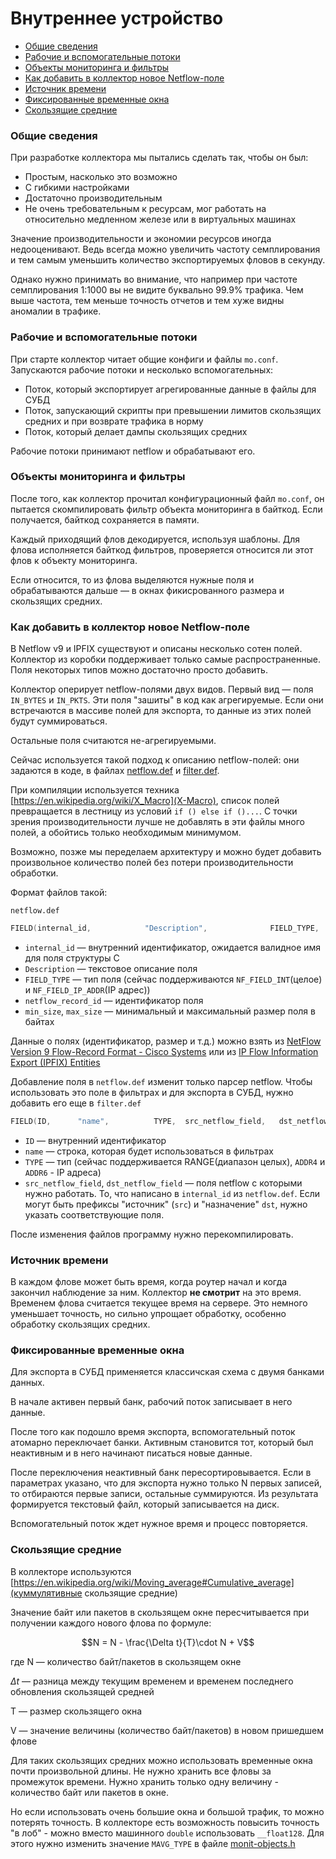 # Внутреннее устройство

  * [Общие сведения](#общие-сведения)
  * [Рабочие и вспомогательные потоки](#рабочие-и-вспомогательные-потоки)
  * [Объекты мониторинга и фильтры](#объекты-мониторинга-и-фильтры)
  * [Как добавить в коллектор новое Netflow-поле](#)
  * [Источник времени](#источник-времени)
  * [Фиксированные временные окна](#фиксированные-временные-окна)
  * [Скользящие средние](#скользящие-средние)


### Общие сведения

При разработке коллектора мы пытались сделать так, чтобы он был:

  * Простым, насколько это возможно
  * С гибкими настройками
  * Достаточно производительным
  * Не очень требовательным к ресурсам, мог работать на относительно медленном железе или в виртуальных машинах

Значение производительности и экономии ресурсов иногда недооценивают. Ведь всегда можно увеличить частоту семплирования и тем самым уменьшить количество экспортируемых фловов в секунду.

Однако нужно принимать во внимание, что например при частоте семплирования 1:1000 вы не видите буквально 99.9% трафика. Чем выше частота, тем меньше точность отчетов и тем хуже видны аномалии в трафике.


### Рабочие и вспомогательные потоки

При старте коллектор читает общие конфиги и файлы `mo.conf`. Запускаются рабочие потоки и несколько вспомогательных:

  * Поток, который экспортирует агрегированные данные в файлы для СУБД
  * Поток, запускающий скрипты при превышении лимитов скользящих средних и при возврате трафика в норму
  * Поток, который делает дампы скользящих средних

Рабочие потоки принимают netflow и обрабатывают его.


### Объекты мониторинга и фильтры

После того, как коллектор прочитал конфигурационный файл `mo.conf`, он пытается скомпилировать фильтр объекта мониторинга в байткод. Если получается, байткод сохраняется в памяти.

Каждый приходящий флов декодируется, используя шаблоны. Для флова исполняется байткод фильтров, проверяется относится ли этот флов к объекту мониторинга.

Если относится, то из флова выделяются нужные поля и обрабатываются дальше — в окнах фикисрованного размера и скользящих средних.


### Как добавить в коллектор новое Netflow-поле

В Netflow v9 и IPFIX существуют и описаны несколько сотен полей. Коллектор из коробки поддерживает только самые распространенные. Поля некоторых типов можно достаточно просто добавить.

Коллектор оперирует netflow-полями двух видов. Первый вид — поля `IN_BYTES` и `IN_PKTS`. Эти поля "зашиты" в код как агрегируемые. Если они встречаются в массиве полей для экспорта, то данные из этих полей будут суммироваться.

Остальные поля считаются не-агрегируемыми.

Сейчас используется такой подход к описанию netflow-полей: они задаются в коде, в файлах [netflow.def](netflow.def) и [filter.def](filter.def).

При компиляции используется техника [https://en.wikipedia.org/wiki/X_Macro](X-Macro), список полей превращается в лестницу из условий `if () else if ()...`. С точки зрения производительности лучше не добавлять в эти файлы много полей, а обойтись только необходимым минимумом.

Возможно, позже мы переделаем архитектуру и можно будет добавить произвольное количество полей без потери производительности обработки.

Формат файлов такой:

`netflow.def`
``` c
FIELD(internal_id,            "Description",              FIELD_TYPE,      netflow_id,  min_size,  max_size)
```

  * `internal_id` — внутренний идентификатор, ожидается валидное имя для поля структуры C
  * `Description` — текстовое описание поля
  * `FIELD_TYPE` — тип поля (сейчас поддерживаются `NF_FIELD_INT`(целое) и `NF_FIELD_IP_ADDR`(IP адрес))
  * `netflow_record_id` — идентификатор поля
  * `min_size`, `max_size` — минимальный и максимальный размер поля в байтах

Данные о полях (идентификатор, размер и т.д.) можно взять из [NetFlow Version 9 Flow-Record Format - Cisco Systems](https://www.cisco.com/en/US/technologies/tk648/tk362/technologies_white_paper09186a00800a3db9.html) или из [IP Flow Information Export (IPFIX) Entities](http://www.iana.org/assignments/ipfix/ipfix.xhtml)

Добавление поля в `netflow.def` изменит только парсер netflow. Чтобы использовать это поле в фильтрах и для экспорта в СУБД, нужно добавить его еще в `filter.def`

``` c
FIELD(ID,      "name",          TYPE,  src_netflow_field,   dst_netflow_field)
```

  * `ID` — внутренний идентификатор
  * `name` — строка, которая будет использоваться в фильтрах
  * `TYPE` — тип (сейчас поддерживается RANGE(диапазон целых), `ADDR4` и `ADDR6` - IP адреса)
  * `src_netflow_field`, `dst_netflow_field` — поля netflow с которыми нужно работать. То, что написано в `internal_id` из `netflow.def`. Если могут быть префиксы "источник" (`src`) и "назначение" `dst`, нужно указать соответствующие поля.

После изменения файлов программу нужно перекомпилировать.


### Источник времени

В каждом флове может быть время, когда роутер начал и когда закончил наблюдение за ним. Коллектор **не смотрит** на это время. Временем флова считается текущее время на сервере. Это немного уменьшает точность, но сильно упрощает обработку, особенно обработку скользящих средних.


### Фиксированные временные окна

Для экспорта в СУБД применяется классичская схема с двумя банками данных.

В начале активен первый банк, рабочий поток записывает в него данные.

После того как подошло время экспорта, вспомогательный поток атомарно переключает банки. Активным становится тот, который был неактивным и в него начинают писаться новые данные.

После переключения неактивный банк пересортировывается. Если в параметрах указано, что для экспорта нужно только N первых записей, то отбираются первые записи, остальные суммируются. Из результата формируется текстовый файл, который записывается на диск.

Вспомогательный поток ждет нужное время и процесс повторяется.


### Скользящие средние

В коллекторе используются [https://en.wikipedia.org/wiki/Moving_average#Cumulative_average](куммулятивные скользящие средние)

Значение байт или пакетов в скользящем окне пересчитывается при получении каждого нового флова по формуле:


$$N = N - \frac{\Delta t}{T}\cdot N + V$$


где N — количество байт/пакетов в скользящем окне

$\Delta t$ — разница между текущим временем и временем последнего обновления скользящей средней

T — размер скользящего окна

V — значение величины (количество байт/пакетов) в новом пришедшем флове

Для таких скользящих средних можно использовать временные окна почти произвольной длины. Не нужно хранить все фловы за промежуток времени. Нужно хранить только одну величину - количество байт или пакетов в окне.

Но если использовать очень большие окна и большой трафик, то можно потерять точность. В коллекторе есть возможность повысить точность "в лоб" - можно вместо машинного `double` использовать `__float128`.
Для этого нужно изменить значение `MAVG_TYPE` в файле [monit-objects.h](monit-objects.h)

